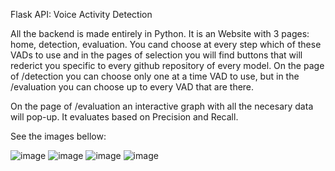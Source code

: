 
Flask API: Voice Activity Detection

All the backend is made entirely in Python. It is an Website with 3 pages: home, detection, evaluation. You cand choose at every step which of these VADs to use and in the pages of selection you will find buttons that will rederict you specific to every github repository of every model. On the page of /detection you can choose only one at a time VAD to use, but in the /evaluation you can choose up to every VAD that are there. 

On the page of /evaluation an interactive graph with all the necesary data will pop-up. It evaluates based on Precision and Recall.

See the images bellow:

![image](https://user-images.githubusercontent.com/83414814/187859880-e754ea02-da28-4587-8592-cc0de856aab5.png)
![image](https://user-images.githubusercontent.com/83414814/187859927-029a63cd-d9d1-4775-b5ac-5b8ff74688e3.png)
![image](https://user-images.githubusercontent.com/83414814/187860010-0b26c0d5-57e9-4d0a-b3c9-58d2f93fe9f9.png)
![image](https://user-images.githubusercontent.com/83414814/187860051-a03abea8-b523-4578-bdab-abfc98decb29.png)
